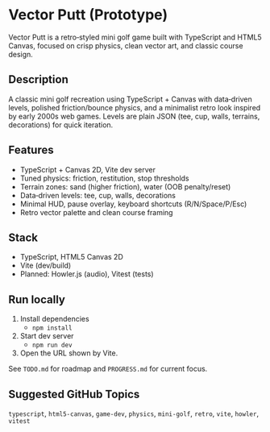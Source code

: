# Vector Putt (Prototype)

Vector Putt is a retro‑styled mini golf game built with TypeScript and HTML5 Canvas, focused on crisp physics, clean vector art, and classic course design.

## Description

A classic mini golf recreation using TypeScript + Canvas with data‑driven levels, polished friction/bounce physics, and a minimalist retro look inspired by early 2000s web games. Levels are plain JSON (tee, cup, walls, terrains, decorations) for quick iteration.

## Features

- TypeScript + Canvas 2D, Vite dev server
- Tuned physics: friction, restitution, stop thresholds
- Terrain zones: sand (higher friction), water (OOB penalty/reset)
- Data‑driven levels: tee, cup, walls, decorations
- Minimal HUD, pause overlay, keyboard shortcuts (R/N/Space/P/Esc)
- Retro vector palette and clean course framing

## Stack

- TypeScript, HTML5 Canvas 2D
- Vite (dev/build)
- Planned: Howler.js (audio), Vitest (tests)

## Run locally

1. Install dependencies
   - `npm install`
2. Start dev server
   - `npm run dev`
3. Open the URL shown by Vite.

See `TODO.md` for roadmap and `PROGRESS.md` for current focus.

## Suggested GitHub Topics

`typescript`, `html5-canvas`, `game-dev`, `physics`, `mini-golf`, `retro`, `vite`, `howler`, `vitest`
